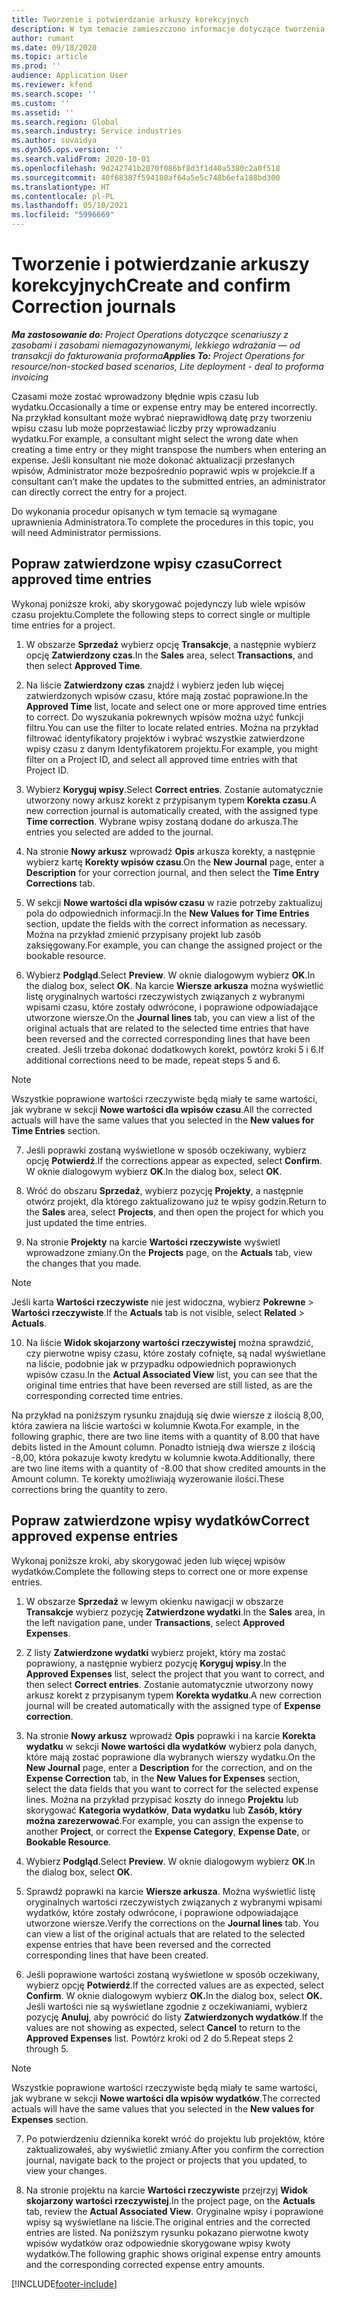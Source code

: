 ```yaml
---
title: Tworzenie i potwierdzanie arkuszy korekcyjnych
description: W tym temacie zamieszczono informacje dotyczące tworzenia i potwierdzania arkusza korekcyjnego.
author: rumant
ms.date: 09/18/2020
ms.topic: article
ms.prod: ''
audience: Application User
ms.reviewer: kfend
ms.search.scope: ''
ms.custom: ''
ms.assetid: ''
ms.search.region: Global
ms.search.industry: Service industries
ms.author: suvaidya
ms.dyn365.ops.version: ''
ms.search.validFrom: 2020-10-01
ms.openlocfilehash: 9d242741b2070f086bf8d3f1d40a5380c2a0f518
ms.sourcegitcommit: 40f68387f594180af64a5e5c748b6efa188bd300
ms.translationtype: HT
ms.contentlocale: pl-PL
ms.lasthandoff: 05/10/2021
ms.locfileid: "5996669"
---
```

# <a name="create-and-confirm-correction-journals"></a><span data-ttu-id="93262-103">Tworzenie i potwierdzanie arkuszy korekcyjnych</span><span class="sxs-lookup"><span data-stu-id="93262-103">Create and confirm Correction journals</span></span>

<span data-ttu-id="93262-104">_**Ma zastosowanie do:** Project Operations dotyczące scenariuszy z zasobami i zasobami niemagazynowanymi, lekkiego wdrażania — od transakcji do fakturowania proforma_</span><span class="sxs-lookup"><span data-stu-id="93262-104">_**Applies To:** Project Operations for resource/non-stocked based scenarios, Lite deployment - deal to proforma invoicing_</span></span>

<span data-ttu-id="93262-105">Czasami może zostać wprowadzony błędnie wpis czasu lub wydatku.</span><span class="sxs-lookup"><span data-stu-id="93262-105">Occasionally a time or expense entry may be entered incorrectly.</span></span> <span data-ttu-id="93262-106">Na przykład konsultant może wybrać nieprawidłową datę przy tworzeniu wpisu czasu lub może poprzestawiać liczby przy wprowadzaniu wydatku.</span><span class="sxs-lookup"><span data-stu-id="93262-106">For example, a consultant might select the wrong date when creating a time entry or they might transpose the numbers when entering an expense.</span></span> <span data-ttu-id="93262-107">Jeśli konsultant nie może dokonać aktualizacji przesłanych wpisów, Administrator może bezpośrednio poprawić wpis w projekcie.</span><span class="sxs-lookup"><span data-stu-id="93262-107">If a consultant can’t make the updates to the submitted entries, an administrator can directly correct the entry for a project.</span></span>

<span data-ttu-id="93262-108">Do wykonania procedur opisanych w tym temacie są wymagane uprawnienia Administratora.</span><span class="sxs-lookup"><span data-stu-id="93262-108">To complete the procedures in this topic, you will need Administrator permissions.</span></span>

## <a name="correct-approved-time-entries"></a><span data-ttu-id="93262-109">Popraw zatwierdzone wpisy czasu</span><span class="sxs-lookup"><span data-stu-id="93262-109">Correct approved time entries</span></span>     

<span data-ttu-id="93262-110">Wykonaj poniższe kroki, aby skorygować pojedynczy lub wiele wpisów czasu projektu.</span><span class="sxs-lookup"><span data-stu-id="93262-110">Complete the following steps to correct single or multiple time entries for a project.</span></span>

1. <span data-ttu-id="93262-111">W obszarze **Sprzedaż** wybierz opcję **Transakcje**, a następnie wybierz opcję **Zatwierdzony czas**.</span><span class="sxs-lookup"><span data-stu-id="93262-111">In the **Sales** area, select **Transactions**, and then select **Approved Time**.</span></span> 

2. <span data-ttu-id="93262-112">Na liście **Zatwierdzony czas** znajdź i wybierz jeden lub więcej zatwierdzonych wpisów czasu, które mają zostać poprawione.</span><span class="sxs-lookup"><span data-stu-id="93262-112">In the **Approved Time** list, locate and select one or more approved time entries to correct.</span></span> <span data-ttu-id="93262-113">Do wyszukania pokrewnych wpisów można użyć funkcji filtru.</span><span class="sxs-lookup"><span data-stu-id="93262-113">You can use the filter to locate related entries.</span></span> <span data-ttu-id="93262-114">Można na przykład filtrować identyfikatory projektów i wybrać wszystkie zatwierdzone wpisy czasu z danym Identyfikatorem projektu.</span><span class="sxs-lookup"><span data-stu-id="93262-114">For example, you might filter on a Project ID, and select all approved time entries with that Project ID.</span></span>

3. <span data-ttu-id="93262-115">Wybierz **Koryguj wpisy**.</span><span class="sxs-lookup"><span data-stu-id="93262-115">Select **Correct entries**.</span></span> <span data-ttu-id="93262-116">Zostanie automatycznie utworzony nowy arkusz korekt z przypisanym typem **Korekta czasu**.</span><span class="sxs-lookup"><span data-stu-id="93262-116">A new correction journal is automatically created, with the assigned type **Time correction**.</span></span> <span data-ttu-id="93262-117">Wybrane wpisy zostaną dodane do arkusza.</span><span class="sxs-lookup"><span data-stu-id="93262-117">The entries you selected are added to the journal.</span></span> 

4. <span data-ttu-id="93262-118">Na stronie **Nowy arkusz** wprowadź **Opis** arkusza korekty, a następnie wybierz kartę **Korekty wpisów czasu**.</span><span class="sxs-lookup"><span data-stu-id="93262-118">On the **New Journal** page, enter a **Description** for your correction journal, and then select the **Time Entry Corrections** tab.</span></span>  

5. <span data-ttu-id="93262-119">W sekcji **Nowe wartości dla wpisów czasu** w razie potrzeby zaktualizuj pola do odpowiednich informacji.</span><span class="sxs-lookup"><span data-stu-id="93262-119">In the **New Values for Time Entries** section, update the fields with the correct information as necessary.</span></span> <span data-ttu-id="93262-120">Można na przykład zmienić przypisany projekt lub zasób zaksięgowany.</span><span class="sxs-lookup"><span data-stu-id="93262-120">For example, you can change the assigned project or the bookable resource.</span></span>

6. <span data-ttu-id="93262-121">Wybierz **Podgląd**.</span><span class="sxs-lookup"><span data-stu-id="93262-121">Select **Preview**.</span></span> <span data-ttu-id="93262-122">W oknie dialogowym wybierz **OK**.</span><span class="sxs-lookup"><span data-stu-id="93262-122">In the dialog box, select **OK**.</span></span> <span data-ttu-id="93262-123">Na karcie **Wiersze arkusza** można wyświetlić listę oryginalnych wartości rzeczywistych związanych z wybranymi wpisami czasu, które zostały odwrócone, i poprawione odpowiadające utworzone wiersze.</span><span class="sxs-lookup"><span data-stu-id="93262-123">On the **Journal lines** tab, you can view a list of the original actuals that are related to the selected time entries that have been reversed and the corrected corresponding lines that have been created.</span></span> <span data-ttu-id="93262-124">Jeśli trzeba dokonać dodatkowych korekt, powtórz kroki 5 i 6.</span><span class="sxs-lookup"><span data-stu-id="93262-124">If additional corrections need to be made, repeat steps 5 and 6.</span></span> 

> [!NOTE]
> <span data-ttu-id="93262-125">Wszystkie poprawione wartości rzeczywiste będą miały te same wartości, jak wybrane w sekcji **Nowe wartości dla wpisów czasu**.</span><span class="sxs-lookup"><span data-stu-id="93262-125">All the corrected actuals will have the same values that you selected in the **New values for Time Entries** section.</span></span>

7. <span data-ttu-id="93262-126">Jeśli poprawki zostaną wyświetlone w sposób oczekiwany, wybierz opcję **Potwierdź**.</span><span class="sxs-lookup"><span data-stu-id="93262-126">If the corrections appear as expected, select **Confirm**.</span></span> <span data-ttu-id="93262-127">W oknie dialogowym wybierz **OK**.</span><span class="sxs-lookup"><span data-stu-id="93262-127">In the dialog box, select **OK**.</span></span>

8. <span data-ttu-id="93262-128">Wróć do obszaru **Sprzedaż**, wybierz pozycję **Projekty**, a następnie otwórz projekt, dla którego zaktualizowano już te wpisy godzin.</span><span class="sxs-lookup"><span data-stu-id="93262-128">Return to the **Sales** area, select **Projects**, and then open the project for which you just updated the time entries.</span></span> 

9. <span data-ttu-id="93262-129">Na stronie **Projekty** na karcie **Wartości rzeczywiste** wyświetl wprowadzone zmiany.</span><span class="sxs-lookup"><span data-stu-id="93262-129">On the **Projects** page, on the **Actuals** tab, view the changes that you made.</span></span> 

> [!NOTE]
> <span data-ttu-id="93262-130">Jeśli karta **Wartości rzeczywiste** nie jest widoczna, wybierz **Pokrewne** > **Wartości rzeczywiste**.</span><span class="sxs-lookup"><span data-stu-id="93262-130">If the **Actuals** tab is not visible, select **Related** > **Actuals**.</span></span>  

10. <span data-ttu-id="93262-131">Na liście **Widok skojarzony wartości rzeczywistej** można sprawdzić, czy pierwotne wpisy czasu, które zostały cofnięte, są nadal wyświetlane na liście, podobnie jak w przypadku odpowiednich poprawionych wpisów czasu.</span><span class="sxs-lookup"><span data-stu-id="93262-131">In the **Actual Associated View** list, you can see that the original time entries that have been reversed are still listed, as are the corresponding corrected time entries.</span></span> 

<span data-ttu-id="93262-132">Na przykład na poniższym rysunku znajdują się dwie wiersze z ilością 8,00, która zawiera na liście wartości w kolumnie Kwota.</span><span class="sxs-lookup"><span data-stu-id="93262-132">For example, in the following graphic, there are two line items with a quantity of 8.00 that have debits listed in the Amount column.</span></span> <span data-ttu-id="93262-133">Ponadto istnieją dwa wiersze z ilością -8,00, która pokazuje kwoty kredytu w kolumnie kwota.</span><span class="sxs-lookup"><span data-stu-id="93262-133">Additionally, there are two line items with a quantity of -8.00 that show credited amounts in the Amount column.</span></span> <span data-ttu-id="93262-134">Te korekty umożliwiają wyzerowanie ilości.</span><span class="sxs-lookup"><span data-stu-id="93262-134">These corrections bring the quantity to zero.</span></span>

 
## <a name="correct-approved-expense-entries"></a><span data-ttu-id="93262-135">Popraw zatwierdzone wpisy wydatków</span><span class="sxs-lookup"><span data-stu-id="93262-135">Correct approved expense entries</span></span>

<span data-ttu-id="93262-136">Wykonaj poniższe kroki, aby skorygować jeden lub więcej wpisów wydatków.</span><span class="sxs-lookup"><span data-stu-id="93262-136">Complete the following steps to correct one or more expense entries.</span></span> 

1. <span data-ttu-id="93262-137">W obszarze **Sprzedaż** w lewym okienku nawigacji w obszarze **Transakcje** wybierz pozycję **Zatwierdzone wydatki**.</span><span class="sxs-lookup"><span data-stu-id="93262-137">In the **Sales** area, in the left navigation pane, under **Transactions**, select **Approved Expenses**.</span></span>

2. <span data-ttu-id="93262-138">Z listy **Zatwierdzone wydatki** wybierz projekt, który ma zostać poprawiony, a następnie wybierz pozycję **Koryguj wpisy**.</span><span class="sxs-lookup"><span data-stu-id="93262-138">In the **Approved Expenses** list, select the project that you want to correct, and then select **Correct entries**.</span></span> <span data-ttu-id="93262-139">Zostanie automatycznie utworzony nowy arkusz korekt z przypisanym typem **Korekta wydatku**.</span><span class="sxs-lookup"><span data-stu-id="93262-139">A new correction journal will be created automatically with the assigned type of **Expense correction**.</span></span> 

3. <span data-ttu-id="93262-140">Na stronie **Nowy arkusz** wprowadź **Opis** poprawki i na karcie **Korekta wydatku** w sekcji **Nowe wartości dla wydatków** wybierz pola danych, które mają zostać poprawione dla wybranych wierszy wydatku.</span><span class="sxs-lookup"><span data-stu-id="93262-140">On the **New Journal** page, enter a **Description** for the correction, and on the **Expense Correction** tab, in the **New Values for Expenses** section, select the data fields that you want to correct for the selected expense lines.</span></span> <span data-ttu-id="93262-141">Można na przykład przypisać koszty do innego **Projektu** lub skorygować **Kategoria wydatków**, **Data wydatku** lub **Zasób, który można zarezerwować**.</span><span class="sxs-lookup"><span data-stu-id="93262-141">For example, you can assign the expense to another **Project**, or correct the **Expense Category**, **Expense Date**, or **Bookable Resource**.</span></span>

4. <span data-ttu-id="93262-142">Wybierz **Podgląd**.</span><span class="sxs-lookup"><span data-stu-id="93262-142">Select **Preview**.</span></span> <span data-ttu-id="93262-143">W oknie dialogowym wybierz **OK**.</span><span class="sxs-lookup"><span data-stu-id="93262-143">In the dialog box, select **OK**.</span></span> 

5. <span data-ttu-id="93262-144">Sprawdź poprawki na karcie **Wiersze arkusza**. Można wyświetlić listę oryginalnych wartości rzeczywistych związanych z wybranymi wpisami wydatków, które zostały odwrócone, i poprawione odpowiadające utworzone wiersze.</span><span class="sxs-lookup"><span data-stu-id="93262-144">Verify the corrections on the **Journal lines** tab. You can view a list of the original actuals that are related to the selected expense entries that have been reversed and the corrected corresponding lines that have been created.</span></span>

6. <span data-ttu-id="93262-145">Jeśli poprawione wartości zostaną wyświetlone w sposób oczekiwany, wybierz opcję **Potwierdź**.</span><span class="sxs-lookup"><span data-stu-id="93262-145">If the corrected values are as expected, select **Confirm**.</span></span> <span data-ttu-id="93262-146">W oknie dialogowym wybierz **OK.**</span><span class="sxs-lookup"><span data-stu-id="93262-146">In the dialog box, select **OK.**</span></span> <span data-ttu-id="93262-147">Jeśli wartości nie są wyświetlane zgodnie z oczekiwaniami, wybierz pozycję **Anuluj**, aby powrócić do listy **Zatwierdzonych wydatków**.</span><span class="sxs-lookup"><span data-stu-id="93262-147">If the values are not showing as expected, select **Cancel** to return to the **Approved Expenses** list.</span></span> <span data-ttu-id="93262-148">Powtórz kroki od 2 do 5.</span><span class="sxs-lookup"><span data-stu-id="93262-148">Repeat steps 2 through 5.</span></span> 

> [!NOTE]
> <span data-ttu-id="93262-149">Wszystkie poprawione wartości rzeczywiste będą miały te same wartości, jak wybrane w sekcji **Nowe wartości dla wpisów wydatków**.</span><span class="sxs-lookup"><span data-stu-id="93262-149">The corrected actuals will have the same values that you selected in the **New values for Expenses** section.</span></span>

7. <span data-ttu-id="93262-150">Po potwierdzeniu dziennika korekt wróć do projektu lub projektów, które zaktualizowałeś, aby wyświetlić zmiany.</span><span class="sxs-lookup"><span data-stu-id="93262-150">After you confirm the correction journal, navigate back to the project or projects that you updated, to view your changes.</span></span>  

8. <span data-ttu-id="93262-151">Na stronie projektu na karcie **Wartości rzeczywiste** przejrzyj **Widok skojarzony wartości rzeczywistej**.</span><span class="sxs-lookup"><span data-stu-id="93262-151">In the project page, on the **Actuals** tab, review the **Actual Associated View**.</span></span> <span data-ttu-id="93262-152">Oryginalne wpisy i poprawione wpisy są wyświetlane na liście.</span><span class="sxs-lookup"><span data-stu-id="93262-152">The original entries and the corrected entries are listed.</span></span> <span data-ttu-id="93262-153">Na poniższym rysunku pokazano pierwotne kwoty wpisów wydatków oraz odpowiednie skorygowane wpisy kwoty wydatków.</span><span class="sxs-lookup"><span data-stu-id="93262-153">The following graphic shows original expense entry amounts and the corresponding corrected expense entry amounts.</span></span> 




[!INCLUDE[footer-include](../includes/footer-banner.md)]